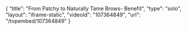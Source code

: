{
    "title": "From Patchy to Naturally Tame Brows- Benefit",
    "type": "solo",
    "layout": "iframe-static",
    "videoId": "107364849",
    "url": "\/tvpembed\/107364849"
}